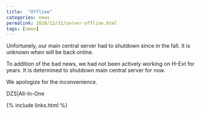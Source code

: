 ```yaml
---
title:  "Offline"
categories: news
permalink: 2020/12/31/server-offline.html
tags: [news]
---
```


Unfortunely, our main central server had to shutdown since in the fall. It is unknown when will be back online.

To addition of the bad news, we had not been actively working on H-Ext for years. It is determined to shutdown main central server for now.

We apologize for the inconvenience.


DZS|All-In-One

{% include links.html %}
